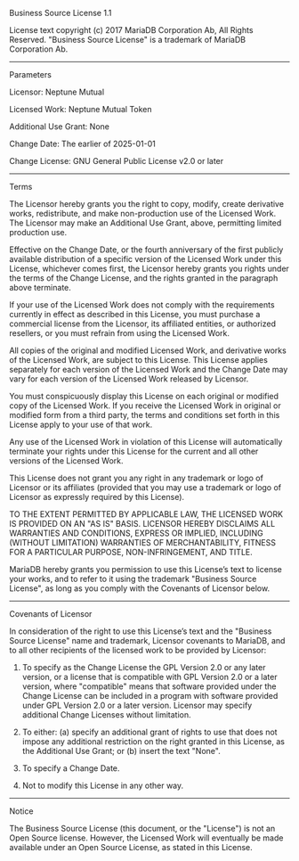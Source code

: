 Business Source License 1.1

License text copyright (c) 2017 MariaDB Corporation Ab, All Rights Reserved. "Business Source License" is a trademark of MariaDB Corporation Ab.

---

Parameters

Licensor: Neptune Mutual

Licensed Work: Neptune Mutual Token

Additional Use Grant: None

Change Date: The earlier of 2025-01-01

Change License: GNU General Public License v2.0 or later

---

Terms

The Licensor hereby grants you the right to copy, modify, create derivative works, redistribute, and make non-production use of the Licensed Work. The Licensor may make an Additional Use Grant, above, permitting limited production use.

Effective on the Change Date, or the fourth anniversary of the first publicly available distribution of a specific version of the Licensed Work under this License, whichever comes first, the Licensor hereby grants you rights under the terms of the Change License, and the rights granted in the paragraph above terminate.

If your use of the Licensed Work does not comply with the requirements currently in effect as described in this License, you must purchase a commercial license from the Licensor, its affiliated entities, or authorized resellers, or you must refrain from using the Licensed Work.

All copies of the original and modified Licensed Work, and derivative works of the Licensed Work, are subject to this License. This License applies separately for each version of the Licensed Work and the Change Date may vary for each version of the Licensed Work released by Licensor.

You must conspicuously display this License on each original or modified copy of the Licensed Work. If you receive the Licensed Work in original or modified form from a third party, the terms and conditions set forth in this License apply to your use of that work.

Any use of the Licensed Work in violation of this License will automatically terminate your rights under this License for the current and all other versions of the Licensed Work.

This License does not grant you any right in any trademark or logo of Licensor or its affiliates (provided that you may use a trademark or logo of Licensor as expressly required by this License).

TO THE EXTENT PERMITTED BY APPLICABLE LAW, THE LICENSED WORK IS PROVIDED ON AN "AS IS" BASIS. LICENSOR HEREBY DISCLAIMS ALL WARRANTIES AND CONDITIONS, EXPRESS OR IMPLIED, INCLUDING (WITHOUT LIMITATION) WARRANTIES OF MERCHANTABILITY, FITNESS FOR A PARTICULAR PURPOSE, NON-INFRINGEMENT, AND TITLE.

MariaDB hereby grants you permission to use this License’s text to license your works, and to refer to it using the trademark "Business Source License", as long as you comply with the Covenants of Licensor below.

---

Covenants of Licensor

In consideration of the right to use this License’s text and the "Business Source License" name and trademark, Licensor covenants to MariaDB, and to all other recipients of the licensed work to be provided by Licensor:

1. To specify as the Change License the GPL Version 2.0 or any later version, or a license that is compatible with GPL Version 2.0 or a later version, where "compatible" means that software provided under the Change License can be included in a program with software provided under GPL Version 2.0 or a later version. Licensor may specify additional Change Licenses without limitation.

2. To either: (a) specify an additional grant of rights to use that does not impose any additional restriction on the right granted in this License, as the Additional Use Grant; or (b) insert the text "None".

3. To specify a Change Date.

4. Not to modify this License in any other way.

---

Notice

The Business Source License (this document, or the "License") is not an Open Source license. However, the Licensed Work will eventually be made available under an Open Source License, as stated in this License.
